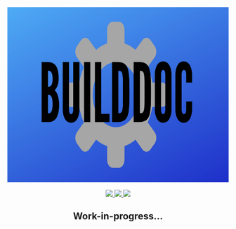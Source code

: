 <div align="center">
	<img src="./assets/builddoc-bg.png" width="700" height="400"></img>
	<p align="center">
		<a href="https://github.com/itsamedood/BuildDoc/blob/main/LICENSE">
			<img src="https://img.shields.io/github/license/itsamedood/BuildDoc?color=blue&style=for-the-badge">
		</a>
		<a href="https://lgtm.com/projects/g/itsamedood/BuildDoc/?mode=list">
			<img src="https://img.shields.io/lgtm/grade/python/github/itsamedood/BuildDoc?style=for-the-badge">
		</a>
		<a href="https://github.com/itsamedood/BuildDoc">
			<img src="https://img.shields.io/github/stars/itsamedood/BuildDoc?style=for-the-badge">
		</a>
	</p>
	<h2><b>Work-in-progress...</b></h2>
</div>
